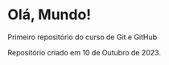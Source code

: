 # Olá, Mundo!
 Primeiro repositório do curso de Git e GitHub

 Repositório criado em 10 de Outubro de 2023.
